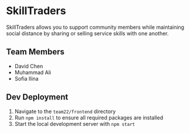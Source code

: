 # SkillTraders
SkillTraders allows you to support community members while maintaining social distance by sharing or selling service skills with one another.

## Team Members
- David Chen
- Muhammad Ali
- Sofia Ilina

## Dev Deployment
1. Navigate to the `team22/frontend` directory
2. Run `npm install` to ensure all required packages are installed
3. Start the local development server with `npm start`
